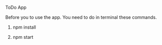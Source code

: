 ﻿ToDo  App

Before you to use the app. You need to do in terminal these commands.

1)  npm install

2)  npm start